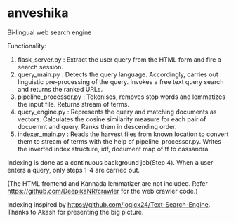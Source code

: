 # anveshika
Bi-lingual web search engine

Functionality:

1. flask_server.py : Extract the user query from the HTML form and fire a search session.
2. query_main.py : Detects the query language. Accordingly, carries out linguistic pre-processing of the query. Invokes a free text query search and returns the ranked URLs.
3. pipeline_processor.py : Tokenises, removes stop words and lemmatizes the input file. Returns stream of terms.
4. query_engine.py : Represents the query and matching documents as vectors. Calculates the cosine similarity measure for each pair of docuemnt and query. Ranks them in descending order.
5. indexer_main.py : Reads the harvest files from known location to convert them to stream of terms with the help of pipeline_processor.py. Writes the inverted index structure, idf, document map of tf to cassandra.

Indexing is done as a continuous background job(Step 4). When a user enters a query, only steps 1-4 are carried out.

(The HTML frontend and Kannada lemmatizer are not included. 
Refer https://github.com/DeepikaNR/crawler for the web crawler code.)

Indexing inspired by https://github.com/logicx24/Text-Search-Engine. Thanks to Akash for presenting the big picture.

